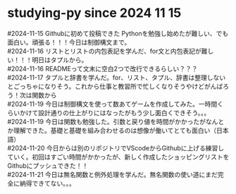 # studying-py since 2024 11 15
#2024-11-15 Githubに初めて投稿できた Pythonを勉強し始めたが難しい、でも面白い。頑張る！！！今日は制御構文まで。  
#2024-11-16 リストとリストの内包表記を学んだ、for文と内包表記が難しい！！！明日はタプルから。  
#2024-11-16 READMEって文末に空白2つで改行できるらしい？？？  
#2024-11-17 タプルと辞書を学んだ。for、リスト、タプル、辞書は整理しないとごっちゃになりそう。これから仕事と教習所で忙しくなりそうやけどがんばろう！次は関数から  
#2024-11-19 今日は制御構文を使って数あてゲームを作成してみた。一時間くらいかけて設計通りの仕上がりにはなったがもう少し面白くできそう。。。  
#2024-11-19 今日は関数も勉強した。引数と戻り値を時間がかかったがなんとか理解できた。基礎と基礎を組み合わせるのは想像が働いてとても面白い（日本語）  
#2024-11-20 今日からは別のリポジトリでVScodeからGithubに上げる練習していく。初回はすごい時間がかかったが、新しく作成したショッピングリストをGithubにプッシュできた！！  
#2024-11-21 今日は無名関数と例外処理を学んだ。無名関数の使い道にまだ完全に納得できてない。。。
